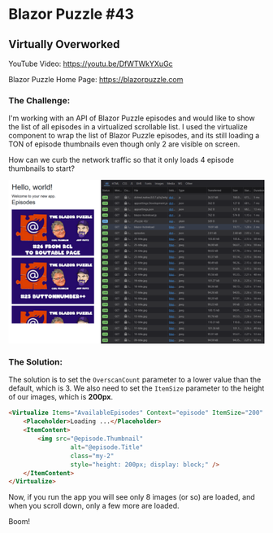 # Blazor Puzzle #43

## Virtually Overworked

YouTube Video: https://youtu.be/DfWTWkYXuGc

Blazor Puzzle Home Page: https://blazorpuzzle.com

### The Challenge:

I'm working with an API of Blazor Puzzle episodes and would like to show the list of all episodes in a virtualized scrollable list.  I used the virtualize component to wrap the list of Blazor Puzzle episodes, and its still loading a TON of episode thumbnails even though only 2 are visible on screen.

How can we curb the network traffic so that it only loads 4 episode thumbnails to start?

![Web Developer Tools showing 15 episode thumbnails loading when only 2 are visible](images/network.png)

### The Solution:

The solution is to set the `OverscanCount` parameter to a lower value than the default, which is 3. We also need to set the `ItemSize` parameter to the height of our images, which is **200px**.

```html
<Virtualize Items="AvailableEpisodes" Context="episode" ItemSize="200" OverscanCount="2">
    <Placeholder>Loading ...</Placeholder>
    <ItemContent>
        <img src="@episode.Thumbnail"
                 alt="@episode.Title"
                 class="my-2"
                 style="height: 200px; display: block;" />
    </ItemContent>
</Virtualize>
```

Now, if you run the app you will see only 8 images (or so) are loaded, and when you scroll down, only a few more are loaded.

Boom!
